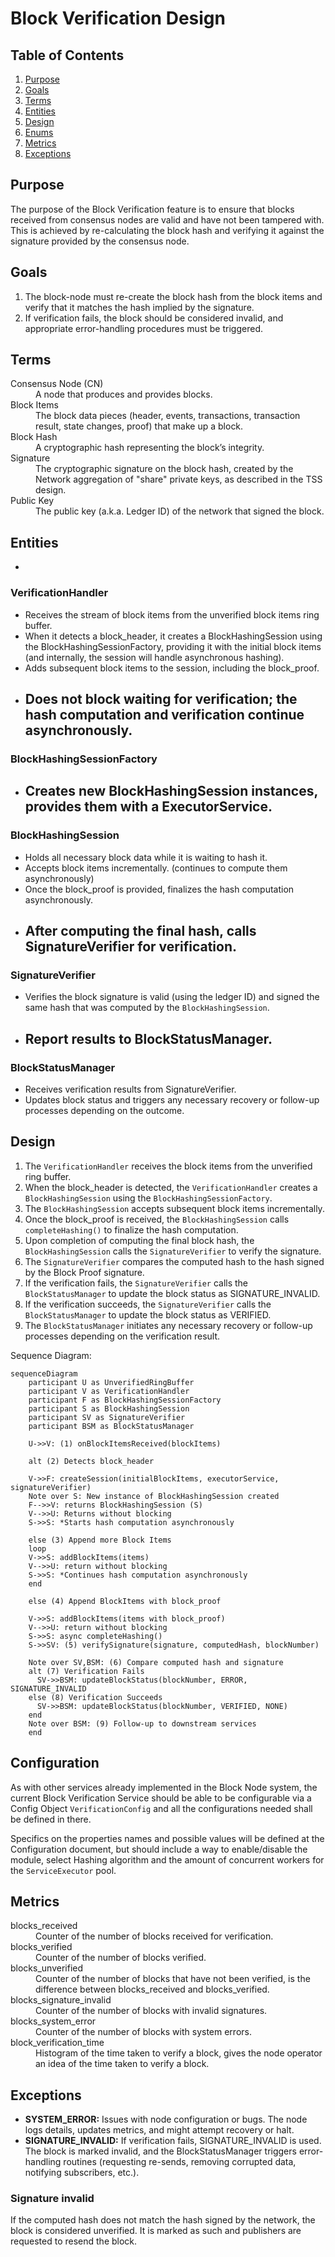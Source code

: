 # Block Verification Design

## Table of Contents

1. [Purpose](#purpose)
2. [Goals](#goals)
3. [Terms](#terms)
4. [Entities](#entities)
5. [Design](#design)
6. [Enums](#enums)
7. [Metrics](#metrics)
8. [Exceptions](#exceptions)

## Purpose

The purpose of the Block Verification feature is to ensure that blocks received
from consensus nodes are valid and have not been tampered with. This is achieved
by re-calculating the block hash and verifying it against the signature provided
by the consensus node.

## Goals

1. The block-node must re-create the block hash from the block items and verify
   that it matches the hash implied by the signature.
2. If verification fails, the block should be considered invalid, and
   appropriate error-handling procedures must be triggered.

## Terms

<dl>
<dt>Consensus Node (CN)</dt><dd>A node that produces and provides blocks.</dd>
<dt>Block Items</dt><dd>The block data pieces (header, events, transactions,
transaction result, state changes, proof) that make up a block.</dd>
<dt>Block Hash</dt><dd>A cryptographic hash representing the block’s integrity.</dd>
<dt>Signature</dt><dd>The cryptographic signature on the block hash, created by the
Network aggregation of "share" private keys, as described in the TSS design.</dd>
<dt>Public Key</dt><dd>The public key (a.k.a. Ledger ID) of the network that signed the block.</dd>
</dl>

## Entities

-

### VerificationHandler

- Receives the stream of block items from the unverified block items ring
  buffer.
- When it detects a block_header, it creates a BlockHashingSession using the
  BlockHashingSessionFactory, providing it with the initial block items (and
  internally, the session will handle asynchronous hashing).
- Adds subsequent block items to the session, including the block_proof.
- Does not block waiting for verification; the hash computation and
  verification continue asynchronously.
  -

### BlockHashingSessionFactory

- Creates new BlockHashingSession instances, provides them with a
  ExecutorService.
  -

### BlockHashingSession

- Holds all necessary block data while it is waiting to hash it.
- Accepts block items incrementally. (continues to compute them
  asynchronously)
- Once the block_proof is provided, finalizes the hash computation
  asynchronously.
- After computing the final hash, calls SignatureVerifier for verification.
  -

### SignatureVerifier

- Verifies the block signature is valid (using the ledger ID) and signed the
  same hash that was computed by the `BlockHashingSession`.
- Report results to BlockStatusManager.
  -

### BlockStatusManager

- Receives verification results from SignatureVerifier.
- Updates block status and triggers any necessary recovery or follow-up
  processes depending on the outcome.

## Design

1. The `VerificationHandler` receives the block items from the unverified ring
   buffer.
2. When the block_header is detected, the `VerificationHandler` creates a
   `BlockHashingSession` using the `BlockHashingSessionFactory`.
3. The `BlockHashingSession` accepts subsequent block items incrementally.
4. Once the block_proof is received, the `BlockHashingSession` calls
   `completeHashing()` to finalize the hash computation.
5. Upon completion of computing the final block hash, the `BlockHashingSession`
   calls the `SignatureVerifier` to verify the signature.
6. The `SignatureVerifier` compares the computed hash to the hash signed by the
   Block Proof signature.
7. If the verification fails, the `SignatureVerifier` calls the
   `BlockStatusManager` to update the block status as SIGNATURE_INVALID.
8. If the verification succeeds, the `SignatureVerifier` calls the
   `BlockStatusManager` to update the block status as VERIFIED.
9. The `BlockStatusManager` initiates any necessary recovery or follow-up
   processes depending on the verification result.

Sequence Diagram:

```mermaid
sequenceDiagram
    participant U as UnverifiedRingBuffer
    participant V as VerificationHandler
    participant F as BlockHashingSessionFactory
    participant S as BlockHashingSession
    participant SV as SignatureVerifier
    participant BSM as BlockStatusManager

    U->>V: (1) onBlockItemsReceived(blockItems)

    alt (2) Detects block_header

    V->>F: createSession(initialBlockItems, executorService, signatureVerifier)
    Note over S: New instance of BlockHashingSession created
    F-->>V: returns BlockHashingSession (S)
    V-->>U: Returns without blocking
    S->>S: *Starts hash computation asynchronously

    else (3) Append more Block Items
    loop
    V->>S: addBlockItems(items)
    V-->>U: return without blocking
    S->>S: *Continues hash computation asynchronously
    end

    else (4) Append BlockItems with block_proof

    V->>S: addBlockItems(items with block_proof)
    V-->>U: return without blocking
    S->>S: async completeHashing()
    S->>SV: (5) verifySignature(signature, computedHash, blockNumber)

    Note over SV,BSM: (6) Compare computed hash and signature
    alt (7) Verification Fails
      SV->>BSM: updateBlockStatus(blockNumber, ERROR, SIGNATURE_INVALID
    else (8) Verification Succeeds
      SV->>BSM: updateBlockStatus(blockNumber, VERIFIED, NONE)
    end
    Note over BSM: (9) Follow-up to downstream services
    end

```

## Configuration

As with other services already implemented in the Block Node system, the current
Block Verification Service should be able to be configurable via a Config Object
`VerificationConfig` and all the configurations needed shall be defined in
there.

Specifics on the properties names and possible values will be defined at the
Configuration document, but should include a way to enable/disable the module,
select Hashing algorithm and the amount of concurrent workers for the
`ServiceExecutor` pool.

## Metrics

<dl>
<dt>blocks_received</dt><dd>Counter of the number of blocks received for
verification.</dd>
<dt>blocks_verified</dt><dd>Counter of the number of blocks verified.</dd>
<dt>blocks_unverified</dt><dd>Counter of the number of blocks that have not been
verified, is the difference between blocks_received and blocks_verified.</dd>
<dt>blocks_signature_invalid</dt><dd>Counter of the number of blocks with
invalid signatures.</dd>
<dt>blocks_system_error</dt><dd>Counter of the number of blocks with system
errors.</dd>
<dt>block_verification_time</dt><dd>Histogram of the time taken to verify a
block, gives the node operator an idea of the time taken to verify a block.</dd>
</dl>

## Exceptions

- **SYSTEM_ERROR:** Issues with node configuration or bugs. The node logs
  details, updates metrics, and might attempt recovery or halt.
- **SIGNATURE_INVALID:** If verification fails, SIGNATURE_INVALID is used. The
  block is marked invalid, and the BlockStatusManager triggers error-handling
  routines (requesting re-sends, removing corrupted data, notifying subscribers,
  etc.).

### Signature invalid

If the computed hash does not match the hash signed by the network, the block is
considered unverified. It is marked as such and publishers are requested to
resend the block.
